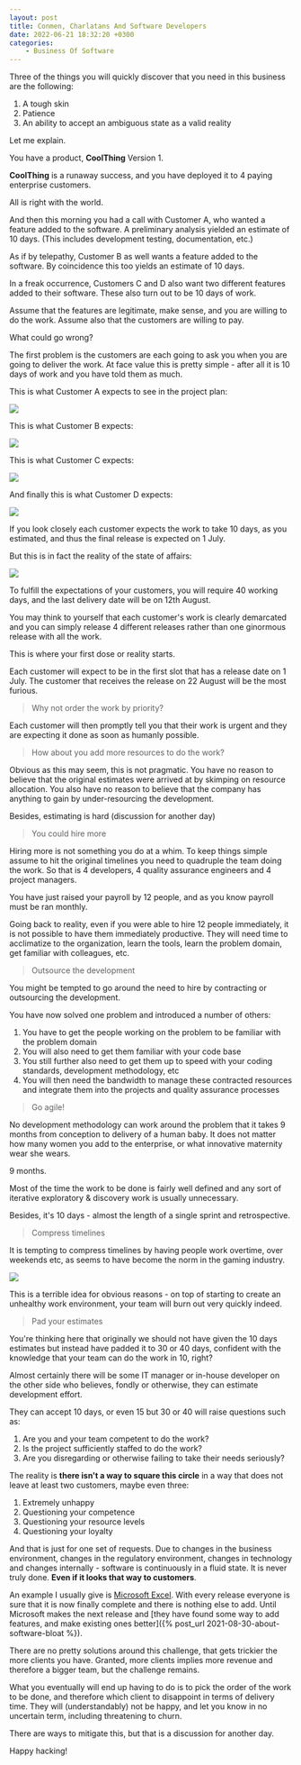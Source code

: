 ```yaml
---
layout: post
title: Conmen, Charlatans And Software Developers
date: 2022-06-21 18:32:20 +0300
categories:
    - Business Of Software
---
```

Three of the things you will quickly discover that you need in this business are the following:
1. A tough skin
2. Patience
3. An ability to accept an ambiguous state as a valid reality

Let me explain.

You have a product, **CoolThing** Version 1.

**CoolThing** is a runaway success, and you have deployed it to 4 paying enterprise customers.

All is right with the world.

And then this morning you had a call with Customer A, who wanted a feature added to the software. A preliminary analysis yielded an estimate of 10 days. (This includes development testing, documentation, etc.)

As if by telepathy, Customer B as well wants a feature added to the software. By coincidence this too yields an estimate of 10 days.

In a freak occurrence, Customers C and D also want two different features added to their software. These also turn out to be 10 days of work.

Assume that the features are legitimate, make sense, and you are willing to do the work. Assume also that the customers are willing to pay.

What could go wrong?

The first problem is the customers are each going to ask you when you are going to deliver the work. At face value this is pretty simple - after all it is 10 days of work and you have told them as much.

This is what Customer A expects to see in the project plan:

![](../images/2022/06/CutomerAExpect.png)

This is what Customer B expects:

![](../images/2022/06/CustomerBExpect.png)

This is what Customer C expects:

![](../images/2022/06/CustomerCExpect.png)

And finally this is what Customer D expects:

![](../images/2022/06/CustomerDExpect.png)

If you look closely each customer expects the work to take 10 days, as you estimated, and thus the final release is expected on 1 July.

But this is in fact the reality of the state of affairs:

![](../images/2022/06/Gantt.png)

To fulfill the expectations of your customers, you will require 40 working days, and the last delivery date  will be on 12th August.

You may think to yourself that each customer's work is clearly demarcated and you can simply release 4 different releases rather than one ginormous release with all the work.

This is where your first dose or reality starts.
  
Each customer will expect to be in the first slot that has a release date on 1 July. The customer that receives the release on 22 August will be the most furious.

> Why not order the work by priority?

Each customer will then promptly tell you that their work is urgent and they are expecting it done as soon as humanly possible.

> How about you add more resources to do the work?

Obvious as this may seem, this is not pragmatic. You have no reason to believe that the original estimates were arrived at by skimping on resource allocation. You also have no reason to believe that the company has anything to gain by under-resourcing the development.

Besides, estimating is hard (discussion for another day)

> You could hire more

Hiring more is not something you do at a whim. To keep things simple assume to hit the original timelines you need to quadruple the team doing the work. So that is 4 developers, 4 quality assurance engineers and 4 project managers.

You have just raised your payroll by 12 people, and as you know payroll must be ran monthly.

Going back to reality, even if you were able to hire 12 people immediately, it is not possible to have them immediately productive. They will need time to acclimatize to the organization, learn the tools, learn the problem domain, get familiar with colleagues, etc.

> Outsource the development

You might be tempted to go around the need to hire by contracting or outsourcing the development.

You have now solved one problem and introduced a number of others:
1. You have to get the people working on the problem to be familiar with the problem domain
2. You will also need to get them familiar with your code base
3. You still further also need to get them up to speed with your coding standards, development methodology, etc
4. You will then need the bandwidth to manage these contracted resources and integrate them into the projects and quality assurance processes

> Go agile!

No development methodology can work around the problem that it takes 9 months from conception to delivery of a human baby. It does not matter how many women you add to the enterprise, or what innovative maternity wear she wears. 

9 months.

Most of the time the work to be done is fairly well defined and any sort of iterative exploratory & discovery work is usually unnecessary.

Besides, it's 10 days - almost the length of a single sprint and retrospective.

> Compress timelines

It is tempting to compress timelines by having people work overtime, over weekends etc, as seems to have become the norm in the gaming industry.

![](../images/2022/06/GamingStatistics.png)

This is a terrible idea for obvious reasons - on top of starting to create an unhealthy work environment, your team will burn out very quickly indeed.

> Pad your estimates

You're thinking here that originally we should not have given the 10 days estimates but instead have padded it to 30 or 40 days, confident with the knowledge that your team can do the work in 10, right?

Almost certainly there will be some IT manager or in-house developer on the other side who believes, fondly or otherwise, they can estimate development effort.

They can accept 10 days, or even 15 but 30 or 40 will raise questions such as:
1. Are you and your team competent to do the work?
2. Is the project sufficiently staffed to do the work?
3. Are you disregarding or otherwise failing to take their needs seriously?

The reality is **there isn't a way to square this circle** in a way that does not leave at least two customers, maybe even three:
1. Extremely unhappy
2. Questioning your competence
3. Questioning your resource levels
4. Questioning your loyalty

And that is just for one set of requests. Due to changes in the business environment, changes in the regulatory environment, changes in technology and changes internally - software is continuously in a fluid state. It is never truly done. **Even if it looks that way to customers**.

An example I usually give is [Microsoft Excel](https://www.microsoft.com/en-us/microsoft-365/excel). With every release everyone is sure that it is now finally complete and there is nothing else to add. Until Microsoft makes the next release and [they have found some way to add features, and make existing ones better]({% post_url 2021-08-30-about-software-bloat %}).

There are no pretty solutions around this challenge, that gets trickier the more clients you have. Granted, more clients implies more revenue and therefore a bigger team, but the challenge remains.

What you eventually will end up having to do is to pick the order of the work to be done, and therefore which client to disappoint in terms of delivery time. They will (understandably) not be happy, and let you know in no uncertain term, including threatening to churn.

There are ways to mitigate this, but that is a discussion for another day.

Happy hacking!